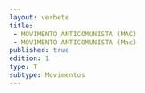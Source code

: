 ```yaml
---
layout: verbete
title:
 - MOVIMENTO ANTICOMUNISTA (MAC)
 - MOVIMENTO ANTICOMUNISTA (Mac)
published: true
edition: 1  
type: T
subtype: Movimentos
---
```


